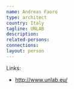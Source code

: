 ```yaml
---
name: Andreas Faoro
type: architect
country: Italy
tagline: UNLAB
description:
related-persons:
connections:
layout: person
---
```


Links:
* <http://www.unlab.eu/>
